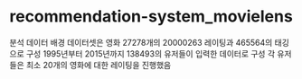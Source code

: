 # recommendation-system_movielens

분석 데이터 배경
데이터셋은 영화 27278개의 20000263 레이팅과 465564의 태깅으로 구성
1995년부터 2015년까지 138493의 유저들이 입력한 데이터로 구성
각 유저들은 최소 20개의 영화에 대한 레이팅을 진행했음
